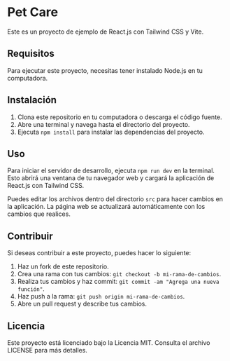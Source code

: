 # Pet Care

Este es un proyecto de ejemplo de React.js con Tailwind CSS y Vite.

## Requisitos

Para ejecutar este proyecto, necesitas tener instalado Node.js en tu computadora.

## Instalación

1. Clona este repositorio en tu computadora o descarga el código fuente.
2. Abre una terminal y navega hasta el directorio del proyecto.
3. Ejecuta `npm install` para instalar las dependencias del proyecto.

## Uso

Para iniciar el servidor de desarrollo, ejecuta `npm run dev` en la terminal. Esto abrirá una ventana de tu navegador web y cargará la aplicación de React.js con Tailwind CSS.

Puedes editar los archivos dentro del directorio `src` para hacer cambios en la aplicación. La página web se actualizará automáticamente con los cambios que realices.

## Contribuir

Si deseas contribuir a este proyecto, puedes hacer lo siguiente:

1. Haz un fork de este repositorio.
2. Crea una rama con tus cambios: `git checkout -b mi-rama-de-cambios`.
3. Realiza tus cambios y haz commit: `git commit -am "Agrega una nueva función"`.
4. Haz push a la rama: `git push origin mi-rama-de-cambios`.
5. Abre un pull request y describe tus cambios.

## Licencia

Este proyecto está licenciado bajo la Licencia MIT. Consulta el archivo LICENSE para más detalles.
